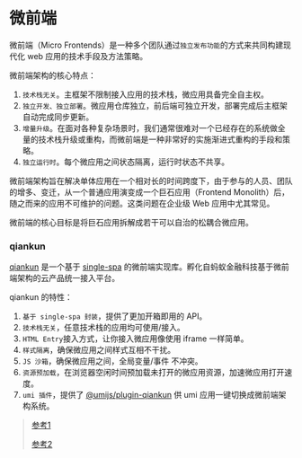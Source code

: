 # 微前端

微前端（Micro Frontends）是一种多个团队通过`独立发布功能`的方式来共同构建现代化 web 应用的技术手段及方法策略。

微前端架构的核心特点：

1. `技术栈无关`。主框架不限制接入应用的技术栈，微应用具备完全自主权。
2. `独立开发、独立部署`。微应用仓库独立，前后端可独立开发，部署完成后主框架自动完成同步更新。
3. `增量升级`。在面对各种复杂场景时，我们通常很难对一个已经存在的系统做全量的技术栈升级或重构，而微前端是一种非常好的实施渐进式重构的手段和策略。
4. `独立运行时`。每个微应用之间状态隔离，运行时状态不共享。

微前端架构旨在解决单体应用在一个相对长的时间跨度下，由于参与的人员、团队的增多、变迁，从一个普通应用演变成一个巨石应用（Frontend Monolith）后，随之而来的应用不可维护的问题。这类问题在企业级 Web 应用中尤其常见。

微前端的核心目标是将巨石应用拆解成若干可以自治的松耦合微应用。

### qiankun

[qiankun](https://qiankun.umijs.org/zh) 是一个基于 [single-spa](https://github.com/CanopyTax/single-spa) 的微前端实现库。孵化自蚂蚁金融科技基于微前端架构的云产品统一接入平台。

qiankun 的特性：

1. `基于 single-spa 封装`，提供了更加开箱即用的 API。
2. `技术栈无关`，任意技术栈的应用均可使用/接入。
3. `HTML Entry`接入方式，让你接入微应用像使用 iframe 一样简单。
4. `样式隔离`，确保微应用之间样式互相不干扰。
5. `JS 沙箱`，确保微应用之间，全局变量/事件 不冲突。
6. `资源预加载`，在浏览器空闲时间预加载未打开的微应用资源，加速微应用打开速度。
7. `umi 插件`，提供了 [@umijs/plugin-qiankun](https://github.com/umijs/plugins/tree/master/packages/plugin-qiankun) 供 umi 应用一键切换成微前端架构系统。

> [参考1](https://juejin.cn/post/6844903954074058760)
>
> [参考2](https://developer.aliyun.com/article/761449)
